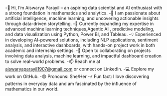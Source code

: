 -👋 Hi, I’m Aiswarya Parayil – an aspiring data scientist and AI enthusiast with a strong foundation in mathematics and analytics.
-👀 I am passionate about artificial intelligence, machine learning, and uncovering actionable insights through data-driven storytelling.
-🌱 Currently expanding my expertise in advanced machine learning techniques,Agentic AI , predictive modeling, and data visualization using Python, Power BI, and Tableau.
-💡 Experienced in developing AI-powered solutions, including NLP applications, sentiment analysis, and interactive dashboards, with hands-on project work in both academic and internship settings.
-🤝 Open to collaborating on projects involving data analysis, machine learning, and impactful dashboard creation to solve real-world problems.
-📫 Reach me at aiswaryaparayil1907@gmail.com or connect on LinkedIn.
-💻 Explore my work on GitHub.
-😄 Pronouns: She/Her
-⚡ Fun fact: I love discovering patterns in everyday data and am fascinated by the influence of mathematics in our world.


